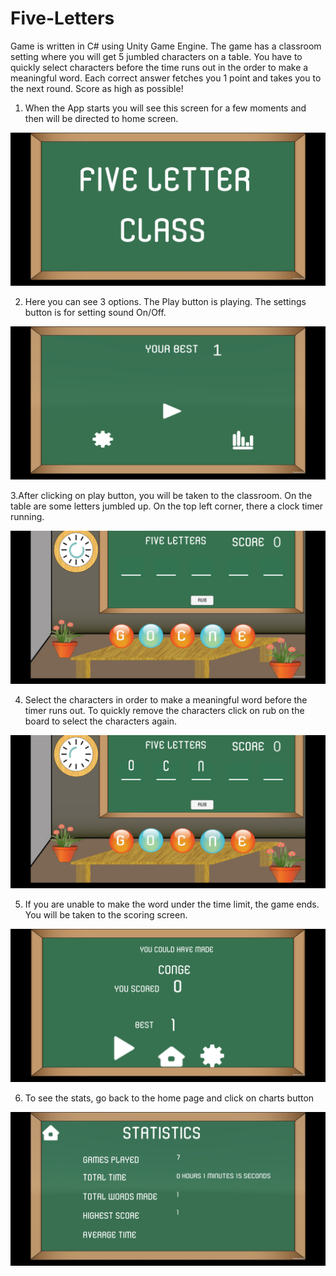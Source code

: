 # Five-Letters
Game is written in C# using Unity Game Engine. The game has a classroom setting where you will get 5 jumbled characters on a table. You have to quickly select characters before the time runs out in the order to make a meaningful word. Each correct answer fetches you 1 point and takes you to the next round. Score as high as possible!

1. When the App starts you  will see this screen for a few moments and then will be directed to home screen.  


![App Start Image](Screenshots/app-start-image.jpg)  

2. Here you can see 3 options. The Play button is playing. The settings button is for setting sound On/Off.  


![App Home Image](Screenshots/app-home.jpg)

3.After clicking on play button, you will be taken to the classroom. On the table are some letters jumbled up. On the top left corner, there a clock timer running.


![App Play Image](Screenshots/app-play.jpg)

4. Select the characters in order to make a meaningful word before the timer runs out. To quickly remove the characters click on rub on the board to select the characters again.


![App Playing Image](Screenshots/app-playing.jpg)

5. If you are unable to make the word under the time limit, the game ends. You will be taken to the scoring screen.


![App Timeup Image](Screenshots/app-timeup.jpg)

6. To see the stats, go back to the home page and click on charts button


![App Timeup Image](Screenshots/app-stats.jpg)
